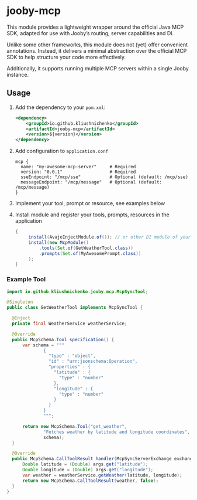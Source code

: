 # jooby-mcp
This module provides a lightweight wrapper around the official Java MCP SDK, adapted for use with Jooby’s routing, server capabilities and DI.

Unlike some other frameworks, this module does not (yet) offer convenient annotations. Instead, it delivers a minimal abstraction over the official MCP SDK to help structure your code more effectively.

Additionally, it supports running multiple MCP servers within a single Jooby instance.

## Usage

1. Add the dependency to your `pom.xml`: 
    ```xml
    <dependency>
        <groupId>io.github.kliushnichenko</groupId>
        <artifactId>jooby-mcp</artifactId>
        <version>${version}</version>
    </dependency>
   ```

2. Add configuration to `application.conf`
   ```
   mcp {
     name: "my-awesome-mcp-server"     # Required
     version: "0.0.1"                  # Required
     sseEndpoint: "/mcp/sse"           # Optional (default: /mcp/sse)
     messageEndpoint: "/mcp/message"   # Optional (default: /mcp/message)
   }
   ```

3. Implement your tool, prompt or resource, see examples below
   
4. Install module and register your tools, prompts, resources in the application
   ```java
   {
        install(AvajeInjectModule.of()); // or other DI module of your choice, should go before McpModule
        install(new McpModule()
            .tools(Set.of(GetWeatherTool.class))
            .prompts(Set.of(MyAwesomePrompt.class))
        );
   }
   ```
   

### Example Tool

   ```java
   import io.github.kliushnichenko.jooby.mcp.McpSyncTool;
   
   @Singleton
   public class GetWeatherTool implements McpSyncTool {
   
     @Inject
     private final WeatherService weatherService;
   
     @Override
     public McpSchema.Tool specification() {
         var schema = """
                 {
                   "type" : "object",
                   "id" : "urn:jsonschema:Operation",
                   "properties" : {
                     "latitude" : {
                       "type" : "number"
                     },
                     "longitude" : {
                       "type" : "number"
                     }
                   }
                 }
                 """;
   
         return new McpSchema.Tool("get_weather",
                 "Fetches weather by latitude and longitude coordinates",
                 schema);
     }
   
     @Override
     public McpSchema.CallToolResult handler(McpSyncServerExchange exchange, Map<String, Object> args) {
         Double latitude = (Double) args.get("latitude");
         Double longitude = (Double) args.get("longitude");
         var weather = weatherService.getWeather(latitude, longitude);
         return new McpSchema.CallToolResult(weather, false);
     }
   }
   ```
